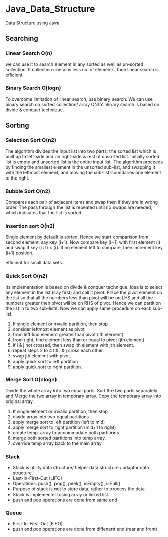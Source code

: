 # Java_Data_Structure
Data Structure using Java


## Searching

### Linear Search  O(n)

we can use it to search element in any sorted as well as un-sorted collection.
If collection contains less no. of elements, then linear search is efficient.

### Binary Search  O(logn)

To overcome limitation of linear search, use binary search.
We can use binary search on sorted collection/ array ONLY.
Binary search is based on divide & conquer technique.

## Sorting

### Selection Sort  O(n2)

The algorithm divides the input list into two parts; the sorted list which is built up to left-side and on right-side is rest of unsorted list. Initially sorted list is empty and unsorted list is the entire input list.
The algorithm proceeds by finding the smallest element in the unsorted sub-list, and swapping it with the leftmost element, and moving the sub-list boundaries one element to the right.

### Bubble Sort  O(n2)

Compares each pair of adjacent items and swap then if they are in wrong order.
The pass through the list is repeated until no swaps are needed, which indicates that the list is sorted.

### Insertion sort  O(n2)

Single element by default is sorted.
Hence we start comparison from second element, say key (i+1).
Now compare key (i+1) with first element (i) and swap if key (i+1) < (i).
If no element left to compare, then increment key (i+1) position.

efficient for small data sets.

### Quick Sort  O(n2)

Its implementation is based on divide & conquer technique.
Idea is to select any element in the list (say first) and call it pivot. Place the pivot element on the list so that all the numbers less than pivot will be on LHS and all the numbers greater then pivot will be on RHS of pivot. Hence we can partition the list in to two sub-lists. Now we can apply same procedure on each sub-list.

1. If single element or invalid partition, then stop
2. consider leftmost element as pivot
3. from left find element greater than pivot (ith element)
4. from right, find element less than or equal to pivot (jth element)
5. if i & j not crossed, then swap ith element with jth element.
6. repeat steps 2 to 4 till i & j cross each other.
7. swap jth element with pivot.
8. apply quick sort to left partition
9. apply quick sort to right partition.

### Merge Sort  O(nlogn)

Divide the whole array into two equal parts. Sort the two parts separately and Merge the two array in temporary array. Copy the temporary array into original array.

1. If single element or invalid partition, then stop
2. divide array into two equal partitions
3. apply merge sort to left partition (left to mid)
4. apply merge sort to right partition (mid+1 to right)
5. create temp. array to accommodate both partitions
6. merge both sorted partitions into temp array.
7. override temp array back to the main array.

### Stack

- Stack is utility data structure/ helper data structure / adaptor data structure.
- Last-In-First-Out (LIFO)
- Operations: push(), pop(), peek(), isEmpty(), isFull()
- Purpose of stack is not to store data, rather to process the data. 
- Stack is implemented using array or linked list.
- push and pop operations are done from same end

### Queue 

- First-In-First-Out (FIFO)
- push and pop operations are done from diffenent end (rear and front)
